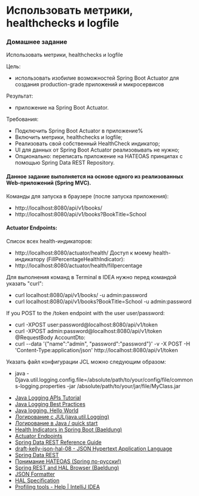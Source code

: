 # Использовать метрики, healthchecks и logfile

### Домашнее задание
Использовать метрики, healthchecks и logfile

Цель: 
- использовать изобилие возможностей Spring Boot Actuator для создания production-grade приложений и микросервисов  

Результат:
- приложение на Spring Boot Actuator.

Требования:
- Подключить Spring Boot Actuator в приложение%
- Включить метрики, healthchecks и logfile;
- Реализовать свой собственный HealthCheck индикатор;
- UI для данных от Spring Boot Actuator реализовывать не нужно;
- Опционально: переписать приложение на HATEOAS принципах с помощью Spring Data REST Repository.

#### Данное задание выполняется на основе одного из реализованных Web-приложений (Spring MVC).

Команды для запуска в браузере (после запуска приложения):
- http://localhost:8080/api/v1/books/
- http://localhost:8080/api/v1/books?BookTitle=School

#### Actuator Endpoints:
Список всех health-индикаторов:
- http://localhost:8080/actuator/health/
Доступ к моему health-индикатору (FillPercentageHealthIndicator):
- http://localhost:8080/actuator/health/fillpercentage  

Для выполнения команд в Terminal в IDEA нужно перед командой указать "curl":
- curl localhost:8080/api/v1/books/ -u admin:password
- curl localhost:8080/api/v1/books?BookTitle=School -u admin:password

If you POST to the /token endpoint with the user user/password:
- curl -XPOST user:password@localhost:8080/api/v1/token
- curl -XPOST admin:password@localhost:8080/api/v1/token
@RequestBody AccountDto:
- curl --data '{"name":"admin", "password":"password"}' -v -X POST -H 'Content-Type:application/json' http://localhost:8080/api/v1/token

Указать файл конфигурации JCL можно следующим образом:
- java -Djava.util.logging.config.file=/absolute/path/to/your/config/file/commons-logging.properties -jar /absolute/path/to/your/jar/file/MyClass.jar

* [Java Logging APIs Tutorial](https://mkyong.com/logging/java-logging-apis-tutorial/)
* [Java Logging Best Practices](https://sematext.com/blog/java-logging-best-practices/#toc-1-use-a-standard-logging-library-0)
* [Java logging. Hello World](https://habr.com/ru/post/247647/)
* [Логирование с JUL(java.util.Logging)](https://urvanov.ru/2019/07/03/%D0%BB%D0%BE%D0%B3%D0%B8%D1%80%D0%BE%D0%B2%D0%B0%D0%BD%D0%B8%D0%B5-%D1%81-jul-java-util-logging/)
* [Логирование в Java / quick start](https://habr.com/ru/post/130195/)
* [Health Indicators in Spring Boot (Baeldung)](https://www.baeldung.com/spring-boot-health-indicators)
* [Actuator Endpoints](https://docs.spring.io/spring-boot/docs/current/reference/html/actuator.html#actuator.endpoints)
* [Spring Data REST Reference Guide](https://docs.spring.io/spring-data/rest/docs/current/reference/html/#reference)
* [draft-kelly-json-hal-08 - JSON Hypertext Application Language](https://datatracker.ietf.org/doc/html/draft-kelly-json-hal-08)
* [Spring Data REST](https://spring.io/projects/spring-data-rest)
* [Понимание HATEOAS (Spring по-русски!)](http://spring-projects.ru/understanding/hateoas/)
* [Spring REST and HAL Browser (Baeldung)](https://www.baeldung.com/spring-rest-hal)
* [JSON Formatter](https://chrome.google.com/webstore/detail/json-formatter/bcjindcccaagfpapjjmafapmmgkkhgoa?hl=ru)
* [HAL Specification](https://stateless.group/hal_specification.html)
* [Profiling tools - Help | IntelliJ IDEA](https://www.jetbrains.com/help/idea/cpu-profiler.html)


